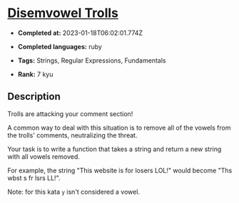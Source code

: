 # [Disemvowel Trolls](https://www.codewars.com/kata/52fba66badcd10859f00097e)

- **Completed at:** 2023-01-18T06:02:01.774Z

- **Completed languages:** ruby

- **Tags:** Strings, Regular Expressions, Fundamentals

- **Rank:** 7 kyu

## Description

Trolls are attacking your comment section!

A common way to deal with this situation is to remove all of the vowels from the trolls' comments, neutralizing the threat.

Your task is to write a function that takes a string and return a new string with all vowels removed.

For example, the string "This website is for losers LOL!" would become "Ths wbst s fr lsrs LL!".

Note: for this kata `y` isn't considered a vowel.
